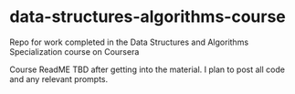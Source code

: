 # data-structures-algorithms-course
Repo for work completed in the Data Structures and Algorithms Specialization course on Coursera

Course ReadME TBD after getting into the material. I plan to post all code and any relevant prompts. 

